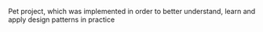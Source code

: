 Pet project, which was implemented in order to better understand, learn and apply design patterns in practice
